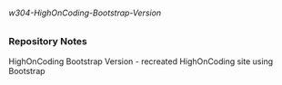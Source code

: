 ###### w304-HighOnCoding-Bootstrap-Version

### Repository Notes
HighOnCoding Bootstrap Version - recreated HighOnCoding site using Bootstrap

